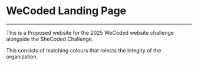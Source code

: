 # WeCoded Landing Page

--- 
<!-- 1234567 -->
This is a Proposed website for the 2025 WeCoded website challenge alongside the SheCoded Challenge. 

This consists of matching colours that relects the integity of the organization. 
